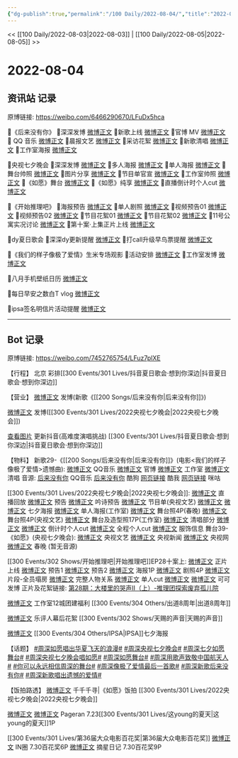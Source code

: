 ```yaml
---
{"dg-publish":true,"permalink":"/100 Daily/2022-08-04/","title":"2022-08-04","created":"2022-12-07T15:40:42.000+08:00","updated":"2023-04-11T14:46:33.000+08:00"}
---
```



<< [[100 Daily/2022-08-03\|2022-08-03]] | [[100 Daily/2022-08-05\|2022-08-05]] >>

# 2022-08-04

## 资讯站 记录

原博链接: https://weibo.com/6466290670/LFuDx5hca

🎀《后来没有你》
🎈深深发博 [微博正文](https://m.weibo.cn/6466290670/4798687404887316)
🎈新歌上线 [微博正文](https://m.weibo.cn/6466290670/4798686381215361)
🎈官博 MV [微博正文](https://m.weibo.cn/6466290670/4798684392591870)
🎈 QQ 音乐 [微博正文](https://m.weibo.cn/6466290670/4798686691333304)
🎈晨报文艺 [微博正文](https://m.weibo.cn/6466290670/4798708593987315)
🎈采访花絮 [微博正文](https://m.weibo.cn/6466290670/4798706400890270)
🎈新歌清唱 [微博正文](https://m.weibo.cn/6466290670/4798720909250456)
🎈工作室海报 [微博正文](https://m.weibo.cn/6466290670/4798688637224774)

🎀央视七夕晚会
🎈深深发博 [微博正文](https://m.weibo.cn/6466290670/4798846335713888)
🎈多人海报 [微博正文](https://m.weibo.cn/6466290670/4798696833944250)
🎈单人海报 [微博正文](https://m.weibo.cn/6466290670/4798774456884570)
🎈舞台帅照 [微博正文](https://m.weibo.cn/6466290670/4798858071116779)
🎈图片分享 [微博正文](https://m.weibo.cn/6466290670/4798695034325946)
🎈节目单官宣 [微博正文](https://m.weibo.cn/6466290670/4798691552265728)
🎈工作室帅照 [微博正文](https://m.weibo.cn/6466290670/4798856832747053)
🎈《如愿》舞台 [微博正文](https://m.weibo.cn/6466290670/4798845253328965)
🎈《如愿》纯享 [微博正文](https://m.weibo.cn/6466290670/4798859891185738)
🎈直播倒计时个人cut [微博正文](https://m.weibo.cn/6466290670/4798889369274764)

🎀《开始推理吧》
🎈海报预告 [微博正文](https://m.weibo.cn/6466290670/4798697814368249)
🎈单人剧照 [微博正文](https://m.weibo.cn/6466290670/4798698225404362)
🎈视频预告01 [微博正文](https://m.weibo.cn/6466290670/4798697244201154)
🎈视频预告02 [微博正文](https://m.weibo.cn/6466290670/4798697517090501)
🎈节目花絮01 [微博正文](https://m.weibo.cn/6466290670/4798823978765940)
🎈节目花絮02 [微博正文](https://m.weibo.cn/6466290670/4798824587986820)
🎈11号公寓实况讨论 [微博正文](https://m.weibo.cn/6466290670/4798825027862605)
🎈第十案·上集正片上线 [微博正文](https://m.weibo.cn/6466290670/4798823073057892)

🎀dy夏日歌会
🎈深深dy更新提醒 [微博正文](https://m.weibo.cn/6466290670/4798695909888570)
🎈打call升级早鸟票提醒 [微博正文](https://m.weibo.cn/6466290670/4798724700900756)

🎀《我们的样子像极了爱情》生米专场观影
🎈活动安排 [微博正文](https://m.weibo.cn/6466290670/4798877109066110)
🎈工作室发博 [微博正文](https://m.weibo.cn/6466290670/4798875681951363)

🎀八月手机壁纸日历 [微博正文](https://m.weibo.cn/6466290670/4798677338032272)

🎀每日早安之数白T vlog [微博正文](https://m.weibo.cn/6466290670/4798662658494270)

🎀ipsa签名明信片活动提醒 [微博正文](https://m.weibo.cn/6466290670/4798822284791467)

---
## Bot 记录

原博链接: https://weibo.com/7452765754/LFuz7plXE

【行程】
北京 彩排[[300 Events/301 Lives/抖音夏日歌会·想到你深边\|抖音夏日歌会·想到你深边]]

【营业】
[微博正文](https://m.weibo.cn/1736988591/4798685605530796) 发博(新歌《[[200 Songs/后来没有你\|后来没有你]]》)

[微博正文](https://m.weibo.cn/1736988591/4798843168756592) 发博([[300 Events/301 Lives/2022央视七夕晚会\|2022央视七夕晚会]])

[查看图片](https://wx1.sinaimg.cn/large/0088n2Pggy1h4v5z71l35j30u01hd78s.jpg) 更新抖音(高难度演唱挑战) [[300 Events/301 Lives/抖音夏日歌会·想到你深边\|抖音夏日歌会·想到你深边]]

【物料】
新歌29-《[[200 Songs/后来没有你\|后来没有你]]》(电影<我们的样子像极了爱情>遗憾曲):
[微博正文](https://m.weibo.cn/2169129705/4798681985843996) QQ音乐
[微博正文](https://m.weibo.cn/1883007604/4798682841746556) 官博
[微博正文](https://m.weibo.cn/7478855230/4798687983438139) 工作室
[微博正文](https://m.weibo.cn/1883007604/4798707817513341) 清唱
音源:
[后来没有你](https://weibo.cn/sinaurl?u=https%3A%2F%2Fc.y.qq.com%2Fbase%2Ffcgi-bin%2Fu%3F__%3DqEfk7SRlfh4E) QQ音乐
[后来没有你](https://weibo.cn/sinaurl?u=https%3A%2F%2Ft4.kugou.com%2Fsong.html%3Fid%3DnnhP5dzCV3) 酷狗
[网页链接](https://weibo.cn/sinaurl?u=https%3A%2F%2Fm.kuwo.cn%2Fyinyue%2F231190535%3Ff%3Dip%26t%3Dusercopy) 酷我
[网页链接](https://weibo.cn/sinaurl?u=http%3A%2F%2Fc.migu.cn%2F00f6Zt%3Fifrom%3D1b76acd32992bef37af701a4218bfc61) 咪咕

[[300 Events/301 Lives/2022央视七夕晚会\|2022央视七夕晚会]]:
[微博正文](https://m.weibo.cn/2210168325/4798784276534102) 直播回放
[微博正文](https://m.weibo.cn/2210168325/4798742383826172) 预告
[微博正文](https://m.weibo.cn/2210168325/4798688327369590) 吟诗预告
[微博正文](https://m.weibo.cn/2210168325/4798689534541887) 节目单(央视文艺)
[微博正文](https://m.weibo.cn/2210168325/4798693297623765) [微博正文](https://m.weibo.cn/3506728370/4798694690655227) 七夕海报
[微博正文](https://m.weibo.cn/7478855230/4798757592106999) 单人海报(工作室)
[微博正文](https://m.weibo.cn/3506728370/4798853100607332) 舞台照4P(春晚)
[微博正文](https://m.weibo.cn/2210168325/4798850587692292) 舞台照4P(央视文艺)
[微博正文](https://m.weibo.cn/7478855230/4798848112788259) 舞台及造型照17P(工作室)
[微博正文](https://m.weibo.cn/1371117067/4798789262770324) 清唱部分
[微博正文](https://m.weibo.cn/1371117067/4798808167026096) [微博正文](https://m.weibo.cn/1786590437/4798808368616592) 倒计时个人cut
[微博正文](https://m.weibo.cn/1371117067/4798843294843703) 全程个人cut
[微博正文](https://m.weibo.cn/7710473200/4798861082103727) 服饰信息
舞台39-《如愿》(央视七夕晚会):
[微博正文](https://m.weibo.cn/2210168325/4798848876417685) 央视文艺
[微博正文](https://m.weibo.cn/2656274875/4798840651647239) 央视新闻
[微博正文](https://m.weibo.cn/3266943013/4798845681142369) 央视网
[微博正文](https://m.weibo.cn/3506728370/4798851845981960) 春晚
(暂无音源)

[[300 Events/302 Shows/开始推理吧\|开始推理吧]]EP28十案上:
[微博正文](https://m.weibo.cn/2162247381/4798795878236972) 正片上线
[微博正文](https://m.weibo.cn/2162247381/4798681981913064) 预告1
[微博正文](https://m.weibo.cn/2162247381/4798684707948238) 预告2
[微博正文](https://m.weibo.cn/2162247381/4798689845971213) 海报1P
[微博正文](https://m.weibo.cn/2162247381/4798695931907394) 剧照4P
[微博正文](https://m.weibo.cn/2162247381/4798796947263376) 片段-全员塌房
[微博正文](https://m.weibo.cn/2162247381/4798806631121940) 完整人物关系
[微博正文](https://m.weibo.cn/1371117067/4798824584054477) 单人cut
[微博正文](https://m.weibo.cn/7736960489/4798796343546897) [微博正文](https://m.weibo.cn/7736960489/4798797999249466) 可可发博
正片及花絮链接:
[第28期：大楼里的哭声Ⅱ（上）-推理团探索废弃孤儿院](https://weibo.cn/sinaurl?u=http%3A%2F%2Fm.v.qq.com%2Fplay.html%3Fvid%3Dp0043hkgxkz%26ptag%3D887)

[微博正文](https://m.weibo.cn/7478855230/4798875120697766) 工作室12城团建福利 [[300 Events/304 Others/出道8周年\|出道8周年]]

[微博正文](https://m.weibo.cn/1711437447/4798845630025624) 乐评人幕后花絮 [[300 Events/302 Shows/天赐的声音\|天赐的声音]]

[微博正文](https://m.weibo.cn/1851789841/4798765526947177) [[300 Events/304 Others/IPSA\|IPSA]]七夕海报

【话题】
[#周深如愿唱出华夏飞天的浪漫#](https://s.weibo.com/weibo?q=%23%E5%91%A8%E6%B7%B1%E5%A6%82%E6%84%BF%E5%94%B1%E5%87%BA%E5%8D%8E%E5%A4%8F%E9%A3%9E%E5%A4%A9%E7%9A%84%E6%B5%AA%E6%BC%AB%23)
[#周深央视七夕晚会#](https://s.weibo.com/weibo?q=%23%E5%91%A8%E6%B7%B1%E5%A4%AE%E8%A7%86%E4%B8%83%E5%A4%95%E6%99%9A%E4%BC%9A%23)
[#周深七夕如愿舞台#](https://s.weibo.com/weibo?q=%23%E5%91%A8%E6%B7%B1%E4%B8%83%E5%A4%95%E5%A6%82%E6%84%BF%E8%88%9E%E5%8F%B0%23)
[#周深央视七夕晚会唱如愿#](https://s.weibo.com/weibo?q=%23%E5%91%A8%E6%B7%B1%E5%A4%AE%E8%A7%86%E4%B8%83%E5%A4%95%E6%99%9A%E4%BC%9A%E5%94%B1%E5%A6%82%E6%84%BF%23)
[#周深如愿舞台#](https://s.weibo.com/weibo?q=%23%E5%91%A8%E6%B7%B1%E5%A6%82%E6%84%BF%E8%88%9E%E5%8F%B0%23)
[#周深用歌声致敬中国航天人#](https://s.weibo.com/weibo?q=%23%E5%91%A8%E6%B7%B1%E7%94%A8%E6%AD%8C%E5%A3%B0%E8%87%B4%E6%95%AC%E4%B8%AD%E5%9B%BD%E8%88%AA%E5%A4%A9%E4%BA%BA%23)
[#你可以永远相信周深的舞台#](https://s.weibo.com/weibo?q=%23%E4%BD%A0%E5%8F%AF%E4%BB%A5%E6%B0%B8%E8%BF%9C%E7%9B%B8%E4%BF%A1%E5%91%A8%E6%B7%B1%E7%9A%84%E8%88%9E%E5%8F%B0%23)
[#周深像极了爱情最后一首歌#](https://s.weibo.com/weibo?q=%23%E5%91%A8%E6%B7%B1%E5%83%8F%E6%9E%81%E4%BA%86%E7%88%B1%E6%83%85%E6%9C%80%E5%90%8E%E4%B8%80%E9%A6%96%E6%AD%8C%23)
[#周深新歌后来没有你#](https://s.weibo.com/weibo?q=%23%E5%91%A8%E6%B7%B1%E6%96%B0%E6%AD%8C%E5%90%8E%E6%9D%A5%E6%B2%A1%E6%9C%89%E4%BD%A0%23)
[#周深新歌唱出遗憾的爱情#](https://s.weibo.com/weibo?q=%23%E5%91%A8%E6%B7%B1%E6%96%B0%E6%AD%8C%E5%94%B1%E5%87%BA%E9%81%97%E6%86%BE%E7%9A%84%E7%88%B1%E6%83%85%23)

【饭拍路透】
[微博正文](https://m.weibo.cn/5976048440/4798840010443349) 千千千寻|《如愿》饭拍 [[300 Events/301 Lives/2022央视七夕晚会\|2022央视七夕晚会]]

[微博正文](https://m.weibo.cn/7633014126/4798536036648287) [微博正文](https://m.weibo.cn/7633014126/4798682836240427) Pageran 7.23[[300 Events/301 Lives/这young的夏天\|这young的夏天]]1P

[[300 Events/301 Lives/第36届大众电影百花奖\|第36届大众电影百花奖]]
[微博正文](https://m.weibo.cn/1767352634/4798492906881935) IN圈 7.30百花奖6P
[微博正文](https://m.weibo.cn/6859101100/4798682149159234) 摘星日记 7.30百花奖9P
